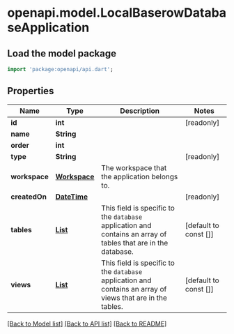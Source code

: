 # openapi.model.LocalBaserowDatabaseApplication

## Load the model package
```dart
import 'package:openapi/api.dart';
```

## Properties
Name | Type | Description | Notes
------------ | ------------- | ------------- | -------------
**id** | **int** |  | [readonly] 
**name** | **String** |  | 
**order** | **int** |  | 
**type** | **String** |  | [readonly] 
**workspace** | [**Workspace**](Workspace.md) | The workspace that the application belongs to. | 
**createdOn** | [**DateTime**](DateTime.md) |  | [readonly] 
**tables** | [**List<TableSerializerWithFields>**](TableSerializerWithFields.md) | This field is specific to the `database` application and contains an array of tables that are in the database. | [default to const []]
**views** | [**List<LocalBaserowView>**](LocalBaserowView.md) | This field is specific to the `database` application and contains an array of views that are in the tables. | [default to const []]

[[Back to Model list]](../README.md#documentation-for-models) [[Back to API list]](../README.md#documentation-for-api-endpoints) [[Back to README]](../README.md)


